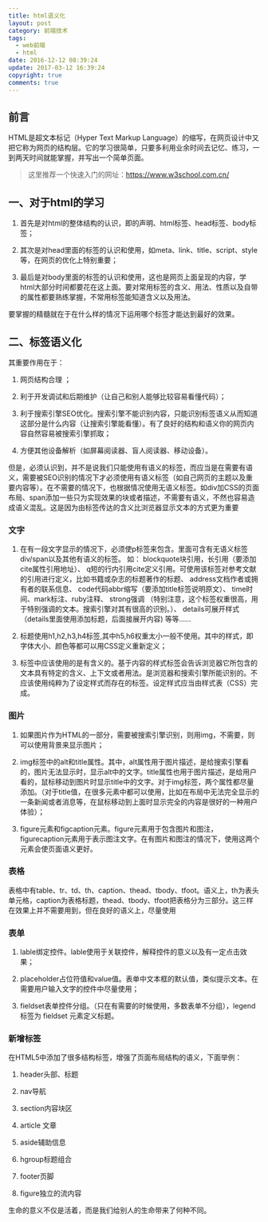 ```yaml
---
title: html语义化
layout: post
category: 前端技术
tags:
  - web前端
  - html
date: 2016-12-12 08:39:24
update: 2017-03-12 16:39:24
copyright: true
comments: true
---
```


## 前言

HTML是超文本标记（Hyper Text Markup Language）的缩写，在网页设计中又把它称为网页的结构层。它的学习很简单，只要多利用业余时间去记忆、练习，一到两天时间就能掌握，并写出一个简单页面。

>这里推荐一个快速入门的网址：https://www.w3school.com.cn/ 

<!-- more -->

## 一、对于html的学习

  1. 首先是对html的整体结构的认识，即<!DOCTYPE html>的声明、html标签、head标签、body标签；

  2. 其次是对head里面的标签的认识和使用，如meta、link、title、script、style等，在网页的优化上特别重要；

  3. 最后是对body里面的标签的认识和使用，这也是网页上面呈现的内容，学html大部分时间都要花在这上面。要对常用标签的含义、用法、性质以及自带的属性都要熟练掌握，不常用标签能知道含义以及用法。

  要掌握的精髓就在于在什么样的情况下运用哪个标签才能达到最好的效果。

## 二、标签语义化

其重要作用在于：

  1. 网页结构合理 ；

  2. 利于开发调试和后期维护（让自己和别人能够比较容易看懂代码）；

  3. 利于搜索引擎SEO优化。搜索引擎不能识别内容，只能识别标签语义从而知道这部分是什么内容（让搜索引擎能看懂）。有了良好的结构和语义你的网页内容自然容易被搜索引擎抓取；

  4. 方便其他设备解析（如屏幕阅读器、盲人阅读器、移动设备）。

  但是，必须认识到，并不是说我们只能使用有语义的标签，而应当是在需要有语义，需要被SEO识别的情况下才必须使用有语义标签（如自己网页的主题以及重要内容等）。在不需要的情况下，也根据情况使用无语义标签。如div加CSS的页面布局、span添加一些只为实现效果的块或者描述，不需要有语义，不然也容易造成语义混乱。这是因为由标签传达的含义比浏览器显示文本的方式更为重要

### 文字

  1. 在有一段文字显示的情况下，必须使p标签来包含。里面可含有无语义标签div/span以及其他有语义的标签。      如：
  blockquote块引用，长引用（要添加cite属性引用地址）、
  q短的行内引用cite定义引用。可使用该标签对参考文献的引用进行定义，比如书籍或杂志的标题著作的标题、
  address文档作者或拥有者的联系信息、
  code代码abbr缩写（要添加title标签说明原文）、
  time时间、mark标注、ruby注释、
  strong强调 （特别注意，这个标签权重很高，用于特别强调的文本。搜索引擎对其有很高的识别。）、
  details可展开样式（details里面使用添加标题，后面接展开内容)
  等等......

  2. 标题使用h1,h2,h3,h4标签,其中h5,h6权重太小一般不使用。其中的样式，即字体大小、颜色等都可以用CSS定义重新定义；

  3. 标签中应该使用的是有含义的。基于内容的样式标签会告诉浏览器它所包含的文本具有特定的含义、上下文或者用法。是浏览器和搜索引擎所能识别的。不应该使用纯粹为了设定样式而存在的标签。设定样式应当由样式表（CSS）完成。

### 图片

  1. 如果图片作为HTML的一部分，需要被搜索引擎识别，则用img，不需要，则可以使用背景来显示图片；

  2. img标签中的alt和title属性。其中，alt属性用于图片描述，是给搜索引擎看的，图片无法显示时，显示alt中的文字。title属性也用于图片描述，是给用户看的，鼠标移动到图片时显示title中的文字。对于img标签，两个属性都尽量添加。（对于title值，在很多元素中都可以使用，比如在布局中无法完全显示的一条新闻或者消息等，在鼠标移动到上面时显示完全的内容是很好的一种用户体验）；

  3. figure元素和figcaption元素。figure元素用于包含图片和图注，figurecaption元素用于表示图注文字。在有图片和图注的情况下，使用这两个元素会使页面语义更好。

### 表格

  表格中有table、tr、td、th、caption、thead、tbody、tfoot。语义上，th为表头单元格，caption为表格标题，thead、tbody、tfoot把表格分为三部分。这三样在效果上并不需要用到，但在良好的语义上，尽量使用

### 表单

  1. lable绑定控件。lable使用于关联控件，解释控件的意义以及有一定点击效果；

  2. placeholder占位符值和value值。表单中文本框的默认值，类似提示文本。在需要用户输入文字的控件中尽量使用；

  3. fieldset表单控件分组。（只在有需要的时候使用，多数表单不分组），legend标签为 fieldset 元素定义标题。

### 新增标签

在HTML5中添加了很多结构标签，增强了页面布局结构的语义，下面举例：

  1. header头部、标题 

  2. nav导航 

  3. section内容块区

  4. article 文章

  5. aside辅助信息

  6. hgroup标题组合 

  7. footer页脚 

  8. figure独立的流内容

<Quote>生命的意义不仅是活着，而是我们给别人的生命带来了何种不同。</Quote>